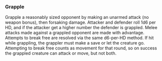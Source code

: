 ### Grapple
Grapple a reasonably sized opponent by making an unarmed attack (no weapon bonus), then forsaking damage. Attacker and defender roll 1d6 per HD, and if the attacker get a higher number the defender is grappled. Melee attacks made against a grappled opponent are made with advantage. Attempts to break free are resolved via the same d6-per-HD method. If hit while grappling, the grappler must make a save or let the creature go. Attempting to break free counts as movement for that round, so on success the grappled creature can attack or move, but not both.
